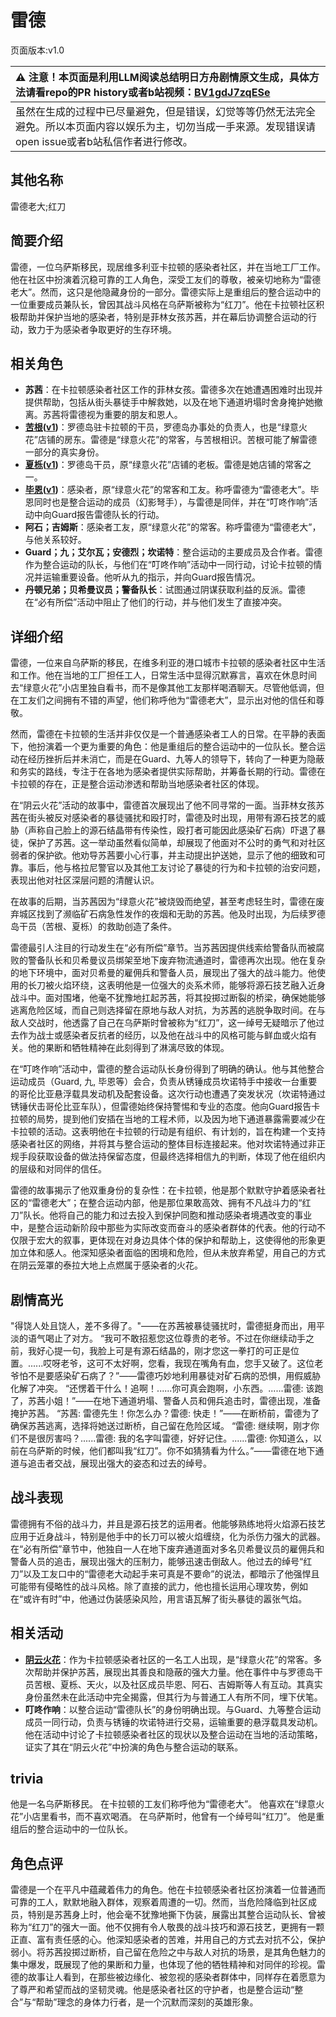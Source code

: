 # 雷德
页面版本:v1.0
 

| :warning: 注意！本页面是利用LLM阅读总结明日方舟剧情原文生成，具体方法请看repo的PR history或者b站视频：[BV1gdJ7zqESe](https://www.bilibili.com/video/BV1gdJ7zqESe/)         |
|:----------------------------|
| 虽然在生成的过程中已尽量避免，但是错误，幻觉等等仍然无法完全避免。所以本页面内容以娱乐为主，切勿当成一手来源。发现错误请open issue或者b站私信作者进行修改。|



## 其他名称
雷德老大;红刀
## 简要介绍
雷德，一位乌萨斯移民，现居维多利亚卡拉顿的感染者社区，并在当地工厂工作。他在社区中扮演着沉稳可靠的工人角色，深受工友们的尊敬，被亲切地称为“雷德老大”。然而，这只是他隐藏身份的一部分。雷德实际上是重组后的整合运动中的一位重要成员兼队长，曾因其战斗风格在乌萨斯被称为“红刀”。他在卡拉顿社区积极帮助并保护当地的感染者，特别是菲林女孩苏茜，并在幕后协调整合运动的行动，致力于为感染者争取更好的生存环境。
## 相关角色
-   **苏茜**：在卡拉顿感染者社区工作的菲林女孩。雷德多次在她遭遇困难时出现并提供帮助，包括从街头暴徒手中解救她，以及在地下通道坍塌时舍身掩护她撤离。苏茜将雷德视为重要的朋友和恩人。
-   **[苦根](../char_v3/extended_char_ku_gen.md)([v1](extended_char_ku_gen.md))**：罗德岛驻卡拉顿的干员，罗德岛办事处的负责人，也是“绿意火花”店铺的房东。雷德是“绿意火花”的常客，与苦根相识。苦根可能了解雷德一部分的真实身份。
-   **[夏栎](../char_v3/char_492_quercu.md)([v1](char_492_quercu.md))**：罗德岛干员，原“绿意火花”店铺的老板。雷德是她店铺的常客之一。
-   **[毕恩](../char_v3/extended_char_bi_en.md)([v1](extended_char_bi_en.md))**：感染者，原“绿意火花”的常客和工友。称呼雷德为“雷德老大”。毕恩同时也是整合运动的成员（幻影弩手），与雷德是同伴，并在“叮咚作响”活动中向Guard报告雷德队长的行动。
-   **阿石；吉姆斯**：感染者工友，原“绿意火花”的常客。称呼雷德为“雷德老大”，与他关系较好。
-   **Guard；九；艾尔瓦；安德烈；坎诺特**：整合运动的主要成员及合作者。雷德作为整合运动的队长，与他们在“叮咚作响”活动中一同行动，讨论卡拉顿的情况并运输重要设备。他听从九的指示，并向Guard报告情况。
-   **丹顿兄弟；贝希曼议员；警备队长**：试图通过阴谋获取利益的反派。雷德在“必有所偿”活动中阻止了他们的行动，并与他们发生了直接冲突。
## 详细介绍
雷德，一位来自乌萨斯的移民，在维多利亚的港口城市卡拉顿的感染者社区中生活和工作。他在当地的工厂担任工人，日常生活中显得沉默寡言，喜欢在休息时间去“绿意火花”小店里独自看书，而不是像其他工友那样喝酒聊天。尽管他低调，但在工友们之间拥有不错的声望，他们称呼他为“雷德老大”，显示出对他的信任和尊敬。

然而，雷德在卡拉顿的生活并非仅仅是一个普通感染者工人的日常。在平静的表面下，他扮演着一个更为重要的角色：他是重组后的整合运动中的一位队长。整合运动在经历挫折后并未消亡，而是在Guard、九等人的领导下，转向了一种更为隐蔽和务实的路线，专注于在各地为感染者提供实际帮助，并筹备长期的行动。雷德在卡拉顿的存在，正是整合运动渗透和帮助当地感染者社区的体现。

在“阴云火花”活动的故事中，雷德首次展现出了他不同寻常的一面。当菲林女孩苏茜在街头被反对感染者的暴徒骚扰和殴打时，雷德及时出现，用带有源石技艺的威胁（声称自己脸上的源石结晶带有传染性，殴打者可能因此感染矿石病）吓退了暴徒，保护了苏茜。这一举动虽然看似简单，却展现了他面对不公时的勇气和对社区弱者的保护欲。他劝导苏茜要小心行事，并主动提出护送她，显示了他的细致和可靠。事后，他与格拉尼警官以及其他工友讨论了暴徒的行为和卡拉顿的治安问题，表现出他对社区深层问题的清醒认识。

在故事的后期，当苏茜因为“绿意火花”被烧毁而绝望，甚至考虑轻生时，雷德在废弃城区找到了濒临矿石病急性发作的夜烟和无助的苏茜。他及时出现，为后续罗德岛干员（苦根、夏栎）的救助创造了条件。

雷德最引人注目的行动发生在“必有所偿”章节。当苏茜因提供线索给警备队而被腐败的警备队长和贝希曼议员绑架至地下废弃物流通道时，雷德再次出现。他在复杂的地下环境中，面对贝希曼的雇佣兵和警备人员，展现出了强大的战斗能力。他使用的长刀被火焰环绕，这表明他是一位强大的炎系术师，能够将源石技艺融入近身战斗中。面对围堵，他毫不犹豫地扛起苏茜，将其投掷过断裂的桥梁，确保她能够逃离危险区域，而自己则选择留在原地与敌人对抗，为苏茜的逃脱争取时间。在与敌人交战时，他透露了自己在乌萨斯时曾被称为“红刀”，这一绰号无疑暗示了他过去作为战士或感染者反抗者的经历，以及他在战斗中的风格可能与鲜血或火焰有关。他的果断和牺牲精神在此刻得到了淋漓尽致的体现。

在“叮咚作响”活动中，雷德的整合运动队长身份得到了明确的确认。他与其他整合运动成员（Guard, 九, 毕恩等）会合，负责从锈锤成员坎诺特手中接收一台重要的哥伦比亚悬浮载具发动机及配套设备。这次行动也遭遇了突发状况（坎诺特通过锈锤伏击哥伦比亚车队），但雷德始终保持警惕和专业的态度。他向Guard报告卡拉顿的局势，提到他们安插在当地的工程术师，以及因为地下通道暴露需要减少在卡拉顿的活动。这表明他在卡拉顿的行动是有组织、有计划的，旨在构建一个支持感染者社区的网络，并将其与整合运动的整体目标连接起来。他对坎诺特通过非正规手段获取设备的做法持保留态度，但最终选择相信九的判断，体现了他在组织内的层级和对同伴的信任。

雷德的故事揭示了他双重身份的复杂性：在卡拉顿，他是那个默默守护着感染者社区的“雷德老大”；在整合运动内部，他是那位果敢高效、拥有不凡战斗力的“红刀”队长。他将自己的能力和过去投入到保护同胞和推动感染者境遇改变的事业中，是整合运动新阶段中那些为实际改变而奋斗的感染者群体的代表。他的行动不仅限于宏大的叙事，更体现在对身边具体个体的保护和帮助上，这使得他的形象更加立体和感人。他深知感染者面临的困境和危险，但从未放弃希望，用自己的方式在阴云笼罩的泰拉大地上点燃属于感染者的火花。
## 剧情高光
"得饶人处且饶人，差不多得了。"——在苏茜被暴徒骚扰时，雷德挺身而出，用平淡的语气喝止了对方。
“我可不敢招惹您这位尊贵的老爷。不过在你继续动手之前，我好心提一句，我脸上可是有源石结晶的，刚才您这一拳打的可正是位置。......哎呀老爷，这可不太好啊，您看，我现在嘴角有血，您手又破了。这位老爷怕不是要感染矿石病了？”——雷德巧妙地利用暴徒对矿石病的恐惧，用假威胁化解了冲突。
“还愣着干什么！追啊！......你可真会跑啊，小东西。......雷德: 该跑了，苏茜小姐！”——在地下通道坍塌、警备人员和佣兵追击时，雷德出现，准备掩护苏茜。
“苏茜: 雷德先生！你怎么办？雷德: 快走！”——在断桥前，雷德为了确保苏茜逃离，选择将她送过断桥，自己留在危险区域。
“雷德: 继续啊，刚才你们不是很厉害吗？......雷德: 我的名字叫雷德，好好记住。......雷德: 你知道么，以前在乌萨斯的时候，他们都叫我“红刀”。你不如猜猜看为什么。”——雷德在地下通道与追击者交战，展现出强大的姿态和过去的绰号。
## 战斗表现
雷德拥有不俗的战斗力，并且是源石技艺的运用者。他能够熟练地将火焰源石技艺应用于近身战斗，特别是他手中的长刀可以被火焰缠绕，化为杀伤力强大的武器。在“必有所偿”章节中，他独自一人在地下废弃通道面对多名贝希曼议员的雇佣兵和警备人员的追击，展现出强大的压制力，能够迅速击倒敌人。他过去的绰号“红刀”以及工友口中的“雷德老大动起手来可真是不要命”的说法，都暗示了他强悍且可能带有侵略性的战斗风格。除了直接的武力，他也擅长运用心理攻势，例如在“或许有时”中，他通过伪装感染风险，用言语瓦解了街头暴徒的嚣张气焰。
## 相关活动
-   **[阴云火花](../stories/act10mini.md)**：作为卡拉顿感染者社区的一名工人出现，是“绿意火花”的常客。多次帮助并保护苏茜，展现出其善良和隐蔽的强大力量。他在事件中与罗德岛干员苦根、夏栎、天火，以及社区成员毕恩、阿石、吉姆斯等人有互动。其真实身份虽然未在此活动中完全揭露，但其行为与普通工人有所不同，埋下伏笔。
-   **叮咚作响**：以整合运动“雷德队长”的身份明确出现。与Guard、九等整合运动成员一同行动，负责与锈锤的坎诺特进行交易，运输重要的悬浮载具发动机。他在活动中讨论了卡拉顿感染者社区的现状以及整合运动在当地的活动策略，证实了其在“阴云火花”中扮演的角色与整合运动的联系。
## trivia
他是一名乌萨斯移民。
在卡拉顿的工友们称呼他为“雷德老大”。
他喜欢在“绿意火花”小店里看书，而不喜欢喝酒。
在乌萨斯时，他曾有一个绰号叫“红刀”。
他是重组后的整合运动中的一位队长。
## 角色点评
雷德是一个在平凡中蕴藏着伟力的角色。他在卡拉顿感染者社区扮演着一位普通而可靠的工人，默默地融入群体，观察着周遭的一切。然而，当危险降临到社区成员，特别是苏茜身上时，他会毫不犹豫地撕下伪装，展露出其整合运动队长、曾被称为“红刀”的强大一面。他不仅拥有令人敬畏的战斗技巧和源石技艺，更拥有一颗正直、富有责任感的心。他深知感染者的苦难，并用自己的方式去对抗不公，保护弱小。将苏茜投掷过断桥，自己留在危险之中与敌人对抗的场景，是其角色魅力的集中爆发，既展现了他的果断和力量，也体现了他的牺牲精神和对同伴的珍视。雷德的故事让人看到，在那些被边缘化、被忽视的感染者群体中，同样存在着愿意为了尊严和希望而战的坚韧灵魂。他是感染者社区的守护者，也是整合运动“整合”与“帮助”理念的身体力行者，是一个沉默而深刻的英雄形象。